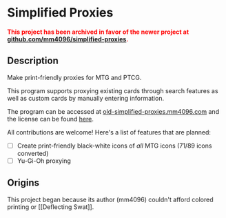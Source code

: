 # Simplified Proxies

<p style="color: #ff0000; font-weight: bold">This project has been archived in favor of the newer project at <a href="https://github.com/mm4096/simplified-proxies">github.com/mm4096/simplified-proxies</a>.</p>

## Description
Make print-friendly proxies for MTG and PTCG.

This program supports proxying existing cards through search features as well as custom cards by manually entering information.

The program can be accessed at [old-simplified-proxies.mm4096.com](https://simplified-proxies.mm4096.com) and the license can be found [here](https://github.com/mm4096/simplified-proxies?tab=License-1-ov-file).


All contributions are welcome! Here's a list of features that are planned:
- [ ] Create print-friendly black-white icons of _all_ MTG icons (71/89 icons converted)
- [ ] Yu-Gi-Oh proxying

## Origins
This project began because its author (mm4096) couldn't afford colored printing or \[\[Deflecting Swat]].